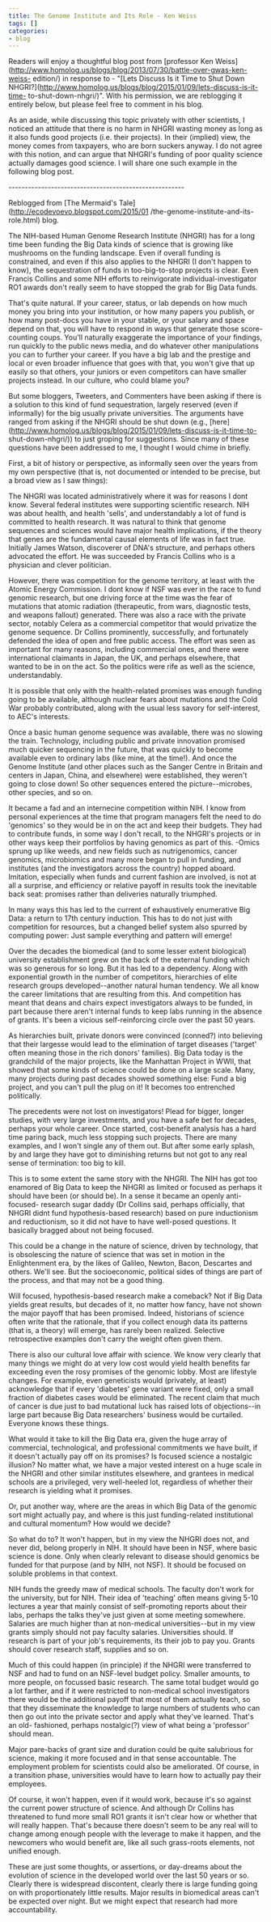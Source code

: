```yaml
---
title: The Genome Institute and Its Role - Ken Weiss
tags: []
categories:
- blog
---
```

Readers will enjoy a thoughtful blog post from [professor Ken
Weiss](http://www.homolog.us/blogs/blog/2013/07/30/battle-over-gwas-ken-weiss-
edition/) in response to - "[Lets Discuss Is it Time to Shut Down
NHGRI?](http://www.homolog.us/blogs/blog/2015/01/09/lets-discuss-is-it-time-
to-shut-down-nhgri/)". With his permission, we are reblogging it entirely
below, but please feel free to comment in his blog.
<!--more-->

As an aside, while discussing this topic privately with other scientists, I
noticed an attitude that there is no harm in NHGRI wasting money as long as it
also funds good projects (i.e. their projects). In their (implied) view, the
money comes from taxpayers, who are born suckers anyway. I do not agree with
this notion, and can argue that NHGRI's funding of poor quality science
actually damages good science. I will share one such example in the following
blog post.

\------------------------------------------------------

Reblogged from [The Mermaid's Tale](http://ecodevoevo.blogspot.com/2015/01
/the-genome-institute-and-its-role.html) blog.

The NIH-based Human Genome Research Institute (NHGRI) has for a long time been
funding the Big Data kinds of science that is growing like mushrooms on the
funding landscape. Even if overall funding is constrained, and even if this
also applies to the NHGRI (I don't happen to know), the sequestration of funds
in too-big-to-stop projects is clear. Even Francis Collins and some NIH
efforts to reinvigorate individual-investigator RO1 awards don't really seem
to have stopped the grab for Big Data funds.

That's quite natural. If your career, status, or lab depends on how much money
you bring into your institution, or how many papers you publish, or how many
post-docs you have in your stable, or your salary and space depend on that,
you will have to respond in ways that generate those score-counting coups.
You'll naturally exaggerate the importance of your findings, run quickly to
the public news media, and do whatever other manipulations you can to further
your career. If you have a big lab and the prestige and local or even broader
influence that goes with that, you won't give that up easily so that others,
your juniors or even competitors can have smaller projects instead. In our
culture, who could blame you?

But some bloggers, Tweeters, and Commenters have been asking if there is a
solution to this kind of fund sequestration, largely reserved (even if
informally) for the big usually private universities. The arguments have
ranged from asking if the NHGRI should be shut down (e.g.,
[here](http://www.homolog.us/blogs/blog/2015/01/09/lets-discuss-is-it-time-to-
shut-down-nhgri/)) to just groping for suggestions. Since many of these
questions have been addressed to me, I thought I would chime in briefly.

First, a bit of history or perspective, as informally seen over the years from
my own perspective (that is, not documented or intended to be precise, but a
broad view as I saw things):

The NHGRI was located administratively where it was for reasons I dont know.
Several federal institutes were supporting scientific research. NIH was about
health, and health 'sells', and understandably a lot of fund is committed to
health research. It was natural to think that genome sequences and sciences
would have major health implications, if the theory that genes are the
fundamental causal elements of life was in fact true. Initially James Watson,
discoverer of DNA's structure, and perhaps others advocated the effort. He was
succeeded by Francis Collins who is a physician and clever politician.

However, there was competition for the genome territory, at least with the
Atomic Energy Commission. I dont know if NSF was ever in the race to fund
genomic research, but one driving force at the time was the fear of mutations
that atomic radiation (therapeutic, from wars, diagnostic tests, and weapons
fallout) generated. There was also a race with the private sector, notably
Celera as a commercial competitor that would privatize the genome sequence. Dr
Collins prominently, successfully, and fortunately defended the idea of open
and free public access. The effort was seen as important for many reasons,
including commercial ones, and there were international claimants in Japan,
the UK, and perhaps elsewhere, that wanted to be in on the act. So the
politics were rife as well as the science, understandably.

It is possible that only with the health-related promises was enough funding
going to be available, although nuclear fears about mutations and the Cold War
probably contributed, along with the usual less savory for self-interest, to
AEC's interests.

Once a basic human genome sequence was available, there was no slowing the
train. Technology, including public and private innovation promised much
quicker sequencing in the future, that was quickly to become available even to
ordinary labs (like mine, at the time!). And once the Genome Institute (and
other places such as the Sanger Centre in Britain and centers in Japan, China,
and elsewhere) were established, they weren't going to close down! So other
sequences entered the picture--microbes, other species, and so on.

It became a fad and an internecine competition within NIH. I know from
personal experiences at the time that program managers felt the need to do
'genomics' so they would be in on the act and keep their budgets. They had to
contribute funds, in some way I don't recall, to the NHGRI's projects or in
other ways keep their portfolios by having genomics as part of this. -Omics
sprung up like weeds, and new fields such as nutrigenomics, cancer genomics,
microbiomics and many more began to pull in funding, and institutes (and the
investigators across the country) hopped aboard. Imitation, especially when
funds and current fashion are involved, is not at all a surprise, and
efficiency or relative payoff in results took the inevitable back seat:
promises rather than deliveries naturally triumphed.

In many ways this has led to the current of exhaustively enumerative Big Data:
a return to 17th century induction. This has to do not just with competition
for resources, but a changed belief system also spurred by computing power:
Just sample everything and pattern will emerge!

Over the decades the biomedical (and to some lesser extent biological)
university establishment grew on the back of the external funding which was so
generous for so long. But it has led to a dependency. Along with exponential
growth in the number of competitors, hierarchies of elite research groups
developed--another natural human tendency. We all know the career limitations
that are resulting from this. And competition has meant that deans and chairs
expect investigators always to be funded, in part because there aren't
internal funds to keep labs running in the absence of grants. It's been a
vicious self-reinforcing circle over the past 50 years.

As hierarchies built, private donors were convinced (conned?) into believing
that their largesse would lead to the elimination of target diseases ('target'
often meaning those in the rich donors' families). Big Data today is the
grandchild of the major projects, like the Manhattan Project in WWII, that
showed that some kinds of science could be done on a large scale. Many, many
projects during past decades showed something else: Fund a big project, and
you can't pull the plug on it! It becomes too entrenched politically.

The precedents were not lost on investigators! Plead for bigger, longer
studies, with very large investments, and you have a safe bet for decades,
perhaps your whole career. Once started, cost-benefit analysis has a hard time
paring back, much less stopping such projects. There are many examples, and I
won't single any of them out. But after some early splash, by and large they
have got to diminishing returns but not got to any real sense of termination:
too big to kill.

This is to some extent the same story with the NHGRI. The NIH has got too
enamored of Big Data to keep the NHGRI as limited or focused as perhaps it
should have been (or should be). In a sense it became an openly anti-focused-
research sugar daddy (Dr Collins said, perhaps officially, that NHGRI didnt
fund hypothesis-based research) based on pure inductionism and reductionism,
so it did not have to have well-posed questions. It basically bragged about
not being focused.

This could be a change in the nature of science, driven by technology, that is
obsolescing the nature of science that was set in motion in the Enlightenment
era, by the likes of Galileo, Newton, Bacon, Descartes and others. We'll see.
But the socioeconomic, political sides of things are part of the process, and
that may not be a good thing.

Will focused, hypothesis-based research make a comeback? Not if Big Data
yields great results, but decades of it, no matter how fancy, have not shown
the major payoff that has been promised. Indeed, historians of science often
write that the rationale, that if you collect enough data its patterns (that
is, a theory) will emerge, has rarely been realized. Selective retrospective
examples don't carry the weight often given them.

There is also our cultural love affair with science. We know very clearly that
many things we might do at very low cost would yield health benefits far
exceeding even the rosy promises of the genomic lobby. Most are lifestyle
changes. For example, even geneticists would (privately, at least) acknowledge
that if every 'diabetes' gene variant were fixed, only a small fraction of
diabetes cases would be eliminated. The recent claim that much of cancer is
due just to bad mutational luck has raised lots of objections--in large part
because Big Data researchers' business would be curtailed. Everyone knows
these things.

What would it take to kill the Big Data era, given the huge array of
commercial, technological, and professional commitments we have built, if it
doesn't actually pay off on its promises? Is focused science a nostalgic
illusion? No matter what, we have a major vested interest on a huge scale in
the NHGRI and other similar institutes elsewhere, and grantees in medical
schools are a privileged, very well-heeled lot, regardless of whether their
research is yielding what it promises.

Or, put another way, where are the areas in which Big Data of the genomic sort
might actually pay, and where is this just funding-related institutional and
cultural momentum? How would we decide?

So what do to? It won't happen, but in my view the NHGRI does not, and never
did, belong properly in NIH. It should have been in NSF, where basic science
is done. Only when clearly relevant to disease should genomics be funded for
that purpose (and by NIH, not NSF). It should be focused on soluble problems
in that context.

NIH funds the greedy maw of medical schools. The faculty don't work for the
university, but for NIH. Their idea of 'teaching' often means giving 5-10
lectures a year that mainly consist of self-promoting reports about their
labs, perhaps the talks they've just given at some meeting somewhere. Salaries
are much higher than at non-medical universities--but in my view grants simply
should not pay faculty salaries. Universities should. If research is part of
your job's requirements, its their job to pay you. Grants should cover
research staff, supplies and so on.

Much of this could happen (in principle) if the NHGRI were transferred to NSF
and had to fund on an NSF-level budget policy. Smaller amounts, to more
people, on focussed basic research. The same total budget would go a lot
farther, and if it were restricted to non-medical school investigators there
would be the additional payoff that most of them actually teach, so that they
disseminate the knowledge to large numbers of students who can then go out
into the private sector and apply what they've learned. That's an old-
fashioned, perhaps nostalgic(?) view of what being a 'professor' should mean.

Major pare-backs of grant size and duration could be quite salubrious for
science, making it more focused and in that sense accountable. The employment
problem for scientists could also be ameliorated. Of course, in a transition
phase, universities would have to learn how to actually pay their employees.

Of course, it won't happen, even if it would work, because it's so against the
current power structure of science. And although Dr Collins has threatened to
fund more small RO1 grants it isn't clear how or whether that will really
happen. That's because there doesn't seem to be any real will to change among
enough people with the leverage to make it happen, and the newcomers who would
benefit are, like all such grass-roots elements, not unified enough.

These are just some thoughts, or assertions, or day-dreams about the evolution
of science in the developed world over the last 50 years or so. Clearly there
is widespread discontent, clearly there is large funding going on with
proportionately little results. Major results in biomedical areas can't be
expected over night. But we might expect that research had more
accountability.

